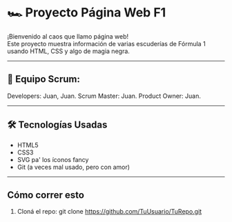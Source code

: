 # 🏎️ Proyecto Página Web F1

¡Bienvenido al caos que llamo página web!  
Este proyecto muestra información de varias escuderías de Fórmula 1 usando HTML, CSS y algo de magia negra.

---

## 🚀 Equipo Scrum:

Developers: Juan, Juan.
Scrum Master: Juan.
Product Owner: Juan.

---
## 🛠️ Tecnologías Usadas

- HTML5
- CSS3
- SVG pa' los íconos fancy
- Git (a veces mal usado, pero con amor)

---

## Cómo correr esto

1. Cloná el repo:
   git clone https://github.com/TuUsuario/TuRepo.git
